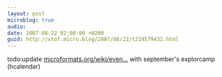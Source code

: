 ```yaml
---
layout: post
microblog: true
audio: 
date: 2007-08-22 02:00:00 +0200
guid: http://xtof.micro.blog/2007/08/22/t219579432.html
---
```

todo:update [microformats.org/wiki/even...](http://microformats.org/wiki/events-fr) with september's explorcamp (hcalendar)
